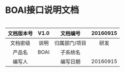 # BOAI接口说明文档
    
# 
#   
#  

|文档版本号|  V1.0  |文档编号|20160915|
|:-------:|:------:|:-----:|:------:|
| 文档密级 |  说明   | 归属部门/项目|研发|
|  产品名  |  BOAI  |子系统名|        |
|  编写人  |        |编写日期|20160915|


